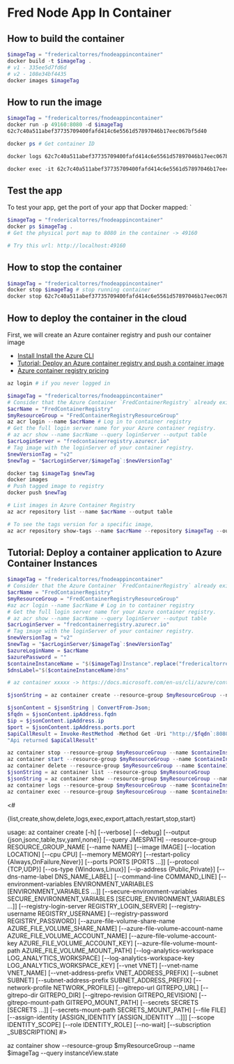 # Fred Node App In Container

## How to build the container

```powershell
$imageTag = "fredericaltorres/fnodeappincontainer"
docker build -t $imageTag .
# v1 - 335ee5d7fd6d
# v2 - 108e34bf4435 
docker images $imageTag
```

## How to run the image

```powershell
$imageTag = "fredericaltorres/fnodeappincontainer"
docker run -p 49160:8080 -d $imageTag
62c7c40a511abef37735709400fafd414c6e5561d57897046b17eec067bf5d40

docker ps # Get container ID

docker logs 62c7c40a511abef37735709400fafd414c6e5561d57897046b17eec067bf5d40    # Print app output

docker exec -it 62c7c40a511abef37735709400fafd414c6e5561d57897046b17eec067bf5d40 /bin/bash # Enter the container

```

## Test the app
To test your app, get the port of your app that Docker mapped:
`
```powershell
$imageTag = "fredericaltorres/fnodeappincontainer"
docker ps $imageTag .
# Get the physical port map to 8080 in the container -> 49160

# Try this url: http://localhost:49160
```

## How to stop the container
```powershell
$imageTag = "fredericaltorres/fnodeappincontainer"
docker stop $imageTag # stop running container
docker stop 62c7c40a511abef37735709400fafd414c6e5561d57897046b17eec067bf5d40
```

## How to deploy the container in the cloud

First, we will create an Azure container registry and push our container image

- [Install Install the Azure CLI](https://docs.microsoft.com/en-us/cli/azure/install-azure-cli?view=azure-cli-latest)
- [Tutorial: Deploy an Azure container registry and push a container image](https://docs.microsoft.com/en-us/azure/container-instances/container-instances-tutorial-prepare-acr)
- [Azure container registry pricing](https://azure.microsoft.com/en-us/pricing/details/container-registry/)


```powershell
az login # if you never logged in

$imageTag = "fredericaltorres/fnodeappincontainer"
# Consider that the Azure Container `FredContainerRegistry` already exist
$acrName = "FredContainerRegistry"
$myResourceGroup = "FredContainerRegistryResourceGroup"
az acr login --name $acrName # Log in to container registry
# Get the full login server name for your Azure container registry. 
# az acr show --name $acrName --query loginServer --output table
$acrLoginServer = "fredcontainerregistry.azurecr.io"
# Tag image with the loginServer of your container registry. 
$newVersionTag = "v2"
$newTag = "$acrLoginServer/$imageTag`:$newVersionTag"

docker tag $imageTag $newTag 
docker images
# Push tagged image to registry
docker push $newTag

# List images in Azure Container Registry
az acr repository list --name $acrName --output table

# To see the tags version for a specific image, 
az acr repository show-tags --name $acrName --repository $imageTag --output table

```

## Tutorial: Deploy a container application to Azure Container Instances

```powershell
$imageTag = "fredericaltorres/fnodeappincontainer"
# Consider that the Azure Container `FredContainerRegistry` already exist
$acrName = "FredContainerRegistry"
$myResourceGroup = "FredContainerRegistryResourceGroup"
#az acr login --name $acrName # Log in to container registry
# Get the full login server name for your Azure container registry. 
# az acr show --name $acrName --query loginServer --output table
$acrLoginServer = "fredcontainerregistry.azurecr.io"
# Tag image with the loginServer of your container registry. 
$newVersionTag = "v2"
$newTag = "$acrLoginServer/$imageTag`:$newVersionTag"
$azureLoginName = $acrName
$azurePassword = ""
$containeInstanceName = "$($imageTag)Instance".replace("fredericaltorres/","").ToLower()
$dnsLabel="$($containeInstanceName)dns"

# az container xxxxx -> https://docs.microsoft.com/en-us/cli/azure/container?view=azure-cli-latest#az-container-delete

$jsonString = az container create --resource-group $myResourceGroup --name $containeInstanceName --image $newTag --cpu 1 --memory 1 --registry-login-server $acrLoginServer --registry-username $azureLoginName --registry-password $azurePassword  --ports 8080 --os-type Linux --dns-name-label $dnsLabel

$jsonContent = $jsonString | ConvertFrom-Json;
$fqdn = $jsonContent.ipAddress.fqdn
$ip = $jsonContent.ipAddress.ip
$port = $jsonContent.ipAddress.ports.port
$apiCallResult = Invoke-RestMethod -Method Get -Uri "http://$fqdn`:8080"
"Api returned $apiCallResult"

az container stop --resource-group $myResourceGroup --name $containeInstanceName
az container start --resource-group $myResourceGroup --name $containeInstanceName
az container delete --resource-group $myResourceGroup --name $containeInstanceName --yes
$jsonString = az container list --resource-group $myResourceGroup
$jsonString = az container show --resource-group $myResourceGroup --name $containeInstanceName
az container logs --resource-group $myResourceGroup --name $containeInstanceName
az container exec --resource-group $myResourceGroup --name $containeInstanceName --exec-command "/bin/bash"

```

<#

  {list,create,show,delete,logs,exec,export,attach,restart,stop,start}

usage: az container create [-h] [--verbose] [--debug]
                           [--output {json,jsonc,table,tsv,yaml,none}]
                           [--query JMESPATH] --resource-group
                           RESOURCE_GROUP_NAME [--name NAME] [--image IMAGE]
                           [--location LOCATION] [--cpu CPU] [--memory MEMORY]
                           [--restart-policy {Always,OnFailure,Never}]
                           [--ports PORTS [PORTS ...]] [--protocol {TCP,UDP}]
                           [--os-type {Windows,Linux}]
                           [--ip-address {Public,Private}]
                           [--dns-name-label DNS_NAME_LABEL]
                           [--command-line COMMAND_LINE]
                           [--environment-variables ENVIRONMENT_VARIABLES [ENVIRONMENT_VARIABLES ...]]
                           [--secure-environment-variables SECURE_ENVIRONMENT_VARIABLES [SECURE_ENVIRONMENT_VARIABLES ...]]
                           [--registry-login-server REGISTRY_LOGIN_SERVER]
                           [--registry-username REGISTRY_USERNAME]
                           [--registry-password REGISTRY_PASSWORD]
                           [--azure-file-volume-share-name AZURE_FILE_VOLUME_SHARE_NAME]
                           [--azure-file-volume-account-name AZURE_FILE_VOLUME_ACCOUNT_NAME]
                           [--azure-file-volume-account-key AZURE_FILE_VOLUME_ACCOUNT_KEY]
                           [--azure-file-volume-mount-path AZURE_FILE_VOLUME_MOUNT_PATH]
                           [--log-analytics-workspace LOG_ANALYTICS_WORKSPACE]
                           [--log-analytics-workspace-key LOG_ANALYTICS_WORKSPACE_KEY]
                           [--vnet VNET] [--vnet-name VNET_NAME]
                           [--vnet-address-prefix VNET_ADDRESS_PREFIX]
                           [--subnet SUBNET]
                           [--subnet-address-prefix SUBNET_ADDRESS_PREFIX]
                           [--network-profile NETWORK_PROFILE]
                           [--gitrepo-url GITREPO_URL]
                           [--gitrepo-dir GITREPO_DIR]
                           [--gitrepo-revision GITREPO_REVISION]
                           [--gitrepo-mount-path GITREPO_MOUNT_PATH]
                           [--secrets SECRETS [SECRETS ...]]
                           [--secrets-mount-path SECRETS_MOUNT_PATH]
                           [--file FILE]
                           [--assign-identity [ASSIGN_IDENTITY [ASSIGN_IDENTITY ...]]]
                           [--scope IDENTITY_SCOPE] [--role IDENTITY_ROLE]
                           [--no-wait] [--subscription _SUBSCRIPTION]
#>


az container show --resource-group $myResourceGroup --name $imageTag --query instanceView.state

```

